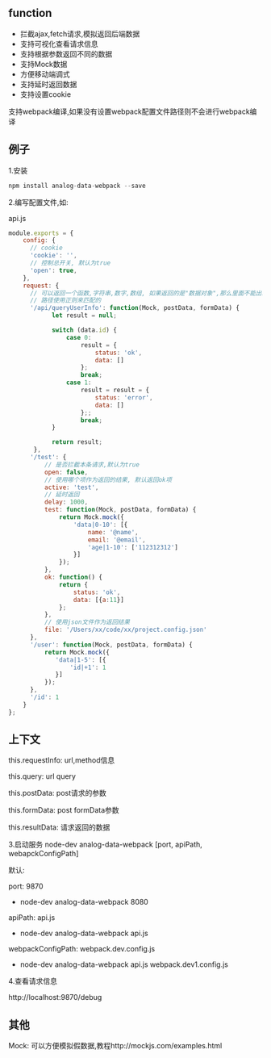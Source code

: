 function
---

- 拦截ajax,fetch请求,模拟返回后端数据
- 支持可视化查看请求信息
- 支持根据参数返回不同的数据
- 支持Mock数据
- 方便移动端调式
- 支持延时返回数据
- 支持设置cookie

支持webpack编译,如果没有设置webpack配置文件路径则不会进行webpack编译

例子
---

1.安装
```js
npm install analog-data-webpack --save
```

2.编写配置文件,如:

api.js
```js
module.exports = {
    config: {
      // cookie
      'cookie': '',
      // 控制总开关, 默认为true
      'open': true,
    },
    request: {
      // 可以返回一个函数,字符串,数字,数组, 如果返回的是"数据对象",那么里面不能出现ok,active字段,否则会被当做是一个配置项从而报错
      // 路径使用正则来匹配的
      '/api/queryUserInfo': function(Mock, postData, formData) {
            let result = null;

            switch (data.id) {
                case 0:
                    result = {
                   		status: 'ok',
                      	data: []
                    };
                    break;
                case 1:
                    result = result = {
                   		status: 'error',
                      	data: []
                    };;
                    break;
            }

            return result;
       },
      '/test': {
          // 是否拦截本条请求,默认为true
          open: false,
          // 使用哪个项作为返回的结果, 默认返回ok项
          active: 'test',
          // 延时返回
          delay: 1000,
          test: function(Mock, postData, formData) {
              return Mock.mock({
                  'data|0-10': [{
                      name: '@name',
                      email: '@email',
                      'age|1-10': ['112312312']
                  }]
              });
          },
          ok: function() {
              return {
                  status: 'ok',
                  data: [{a:11}]
              };
          },
          // 使用json文件作为返回结果
          file: '/Users/xx/code/xx/project.config.json'
      },
      '/user': function(Mock, postData, formData) {
          return Mock.mock({
             'data|1-5': [{
                 'id|+1': 1
             }]
          });
      },
      '/id': 1
    }
};
```

上下文
---

this.requestInfo: url,method信息

this.query: url query

this.postData: post请求的参数

this.formData: post formData参数

this.resultData: 请求返回的数据


3.启动服务 
node-dev analog-data-webpack [port, apiPath, webapckConfigPath]

默认:

port: 9870

- node-dev analog-data-webpack 8080

apiPath: api.js

- node-dev analog-data-webpack api.js

webpackConfigPath: webpack.dev.config.js

- node-dev analog-data-webpack api.js webpack.dev1.config.js


4.查看请求信息

http://localhost:9870/debug


其他
---
Mock: 可以方便模拟假数据,教程http://mockjs.com/examples.html
